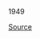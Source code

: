 1949

[Source](https://altex.ro/masina-de-spalat-rufe-frontala-slim-lg-f2wr508sbm-steam-8-kg-1200rpm-clasa-a-negru/cpd/MSFF2WR508SBM/)